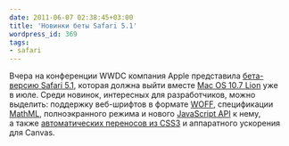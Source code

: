 ```yaml
---
date: 2011-06-07 02:38:45+03:00
title: 'Новинки беты Safari 5.1'
wordpress_id: 369
tags:
- safari
---
```


Вчера на конференции WWDC компания Apple представила [бета-версию Safari 5.1][1], которая должна выйти вместе [Mac OS 10.7 Lion][2] уже в июле. Среди новинок, интересных для разработчиков, можно выделить: поддержку веб-шрифтов в формате [WOFF][3], спецификации [MathML][4], полноэкранного режима и нового [JavaScript API][5] к нему, а также [автоматических переносов из CSS3][6] и аппаратного ускорения для Canvas.

[1]: http://www.apple.com/macosx/whats-new/features.html#safari
[2]: http://www.apple.com/macosx/
[3]: http://www.w3.org/TR/WOFF/
[4]: http://www.w3.org/TR/MathML/
[5]: https://wiki.mozilla.org/Gecko:FullScreenAPI
[6]: http://www.w3.org/TR/css3-text/#hyphens
